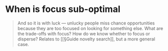 # When is focus sub-optimal
> And so it is with luck — unlucky people miss chance opportunities because they are too focused on looking for something else.
What are the trade-offs with focus? How do we know whether to focus or disperse? Relates to [[§Guide novelty search]], but a more general case.

<!-- #Life -->

<!-- {BearID:5E09ED24-0800-4739-83BC-8894B628FBD6-15756-000013048ED9B840} -->
